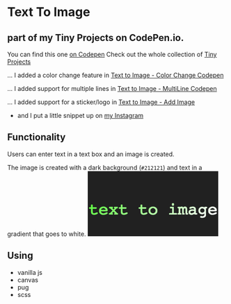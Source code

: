 # Text To Image

## part of my Tiny Projects on CodePen.io.
You can find this one [on Codepen](https://codepen.io/jessachandler/pen/YOVLxV)
Check out the whole collection of [Tiny Projects](https://codepen.io/collection/XoWbmB/)

... I added a color change feature in [Text to Image - Color Change Codepen](https://codepen.io/jessachandler/pen/bxRpMb)

... I added support for multiple lines in [Text to Image - MultiLine Codepen](https://codepen.io/jessachandler/pen/jvwGOo)

... I added support for a sticker/logo in [Text to Image - Add Image](https://codepen.io/jessachandler/pen/eLERWE)

- and I put a little snippet up on [my Instagram](https://www.instagram.com/p/BnUYcowh1h2/?utm_source=ig_web_button_share_sheet)

## Functionality
Users can enter text in a text box and an image is created.

The image is created with a dark background (`#212121`) and text in a gradient that goes to white.
![example image](/images/testimage.png)

## Using
* vanilla js
* canvas
* pug
* scss
